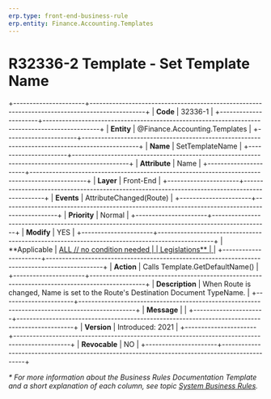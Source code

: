 ```yaml
---
erp.type: front-end-business-rule
erp.entity: Finance.Accounting.Templates
---
```


# R32336-2 Template - Set Template Name
+----------------------+-----------------------------------------------------------------------------------------------+
| **Code**             | 32336-1                                                                                       |
+----------------------+-----------------------------------------------------------------------------------------------+
| **Entity**           | @Finance.Accounting.Templates                                                                 |
+----------------------+-----------------------------------------------------------------------------------------------+
| **Name**             | SetTemplateName                                                                               |
+----------------------+-----------------------------------------------------------------------------------------------+
| **Attribute**        | Name                                                                                          |
+----------------------+-----------------------------------------------------------------------------------------------+
| **Layer**            | Front-End                                                                                     |
+----------------------+-----------------------------------------------------------------------------------------------+
| **Events**           | AttributeChanged(Route)                                                                       |
+----------------------+-----------------------------------------------------------------------------------------------+
| **Priority**         | Normal                                                                                        |
+----------------------+-----------------------------------------------------------------------------------------------+
| **Modify**           | YES                                                                                           |
+----------------------+-----------------------------------------------------------------------------------------------+
| **Applicable         | [ALL // no condition needed                                                                   |
| Legislations**       | ](xref:applicable-legislations)                                                               |
+----------------------+-----------------------------------------------------------------------------------------------+
| **Action**           | Calls Template.GetDefaultName()                                                               |
+----------------------+-----------------------------------------------------------------------------------------------+
| **Description**      | When Route is changed, Name is set to the Route's Destination Document TypeName.              |
+----------------------+-----------------------------------------------------------------------------------------------+
| **Message**          |                                                                                               |
+----------------------+-----------------------------------------------------------------------------------------------+
| **Version**          | Introduced: 2021                                                                              |
+----------------------+-----------------------------------------------------------------------------------------------+
| **Revocable**        | NO                                                                                            |
+----------------------+-----------------------------------------------------------------------------------------------+

*\* For more information about the Business Rules Documentation Template and a short explanation of each column, see
topic [System Business Rules](../templates/template-description-system-business-rules.md).*
